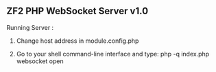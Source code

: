 ZF2 PHP WebSocket Server v1.0
--------------------------------------
Running Server :

1. Change host address in module.config.php

2. Go to your shell command-line interface and type: php -q index.php websocket open
